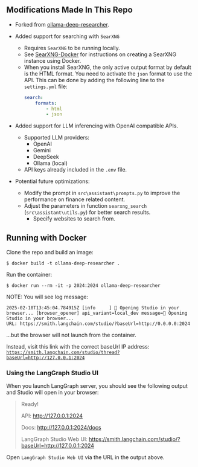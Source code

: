 ## Modifications Made In This Repo
- Forked from [ollama-deep-researcher](https://github.com/langchain-ai/ollama-deep-researcher).
- Added support for searching with `SearXNG`
  - Requires `SearXNG` to be running locally. 
  - See [SearXNG-Docker](https://github.com/searxng/searxng-docker) for instructions on creating a SearXNG instance using Docker.
  - When you install SearXNG, the only active output format by default is the HTML format.
    You need to activate the `json` format to use the API. This can be done by adding the following line to the `settings.yml` file:
    ```yaml
    search:
        formats:
            - html
            - json
    ```
- Added support for LLM inferencing with OpenAI compatible APIs.
  - Supported LLM providers:
    - OpenAI
    - Gemini
    - DeepSeek
    - Ollama (local)
  - API keys already included in the `.env` file.

- Potential future optimizations:
  - Modify the prompt in `src\assistant\prompts.py` to improve the performance on finance related content.
  - Adjust the parameters in function `searxng_search` (`src\assistant\utils.py`) for better search results. 
    - Specify websites to search from.


## Running with Docker

Clone the repo and build an image:
```
$ docker build -t ollama-deep-researcher .
```

Run the container:
```
$ docker run --rm -it -p 2024:2024 ollama-deep-researcher
```

NOTE: You will see log message:
```
2025-02-10T13:45:04.784915Z [info     ] 🎨 Opening Studio in your browser... [browser_opener] api_variant=local_dev message=🎨 Opening Studio in your browser...
URL: https://smith.langchain.com/studio/?baseUrl=http://0.0.0.0:2024
```
...but the browser will not launch from the container.

Instead, visit this link with the correct baseUrl IP address: [`https://smith.langchain.com/studio/thread?baseUrl=http://127.0.0.1:2024`](https://smith.langchain.com/studio/thread?baseUrl=http://127.0.0.1:2024)

### Using the LangGraph Studio UI

When you launch LangGraph server, you should see the following output and Studio will open in your browser:
> Ready!
>
> API: http://127.0.0.1:2024
>
> Docs: http://127.0.0.1:2024/docs
>
> LangGraph Studio Web UI: https://smith.langchain.com/studio/?baseUrl=http://127.0.0.1:2024

Open `LangGraph Studio Web UI` via the URL in the output above.